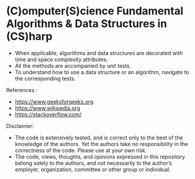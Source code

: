 # (C)omputer(S)cience Fundamental Algorithms & Data Structures in (CS)harp
- When applicable, algorithms and data structures are decorated with time and space complexity attributes. 
- All the methods are accompanied by unit tests. 
- To understand how to use a data structure or an algorithm, navigate to the corresponding tests.

References : 
- https://www.geeksforgeeks.org
- https://www.wikipedia.org
- https://stackoverflow.com/


Disclaimer: 
- The code is extensively tested, and is correct only to the best of the knowledge of the authors. Yet the authors take no responsibility in the correctness of the code. Please use at your own risk.  
- The code, views, thoughts, and opinions expressed in this repository belong solely to the authors, and not necessarily to the author’s employer, organization, committee or other group or individual.
